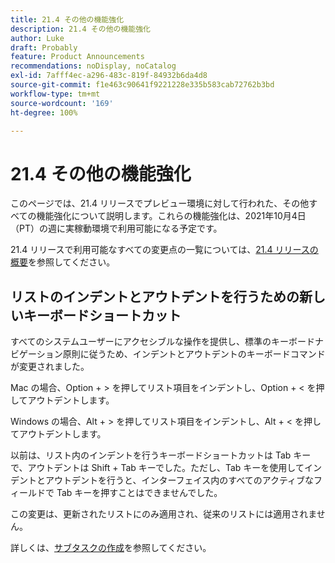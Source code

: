 ```yaml
---
title: 21.4 その他の機能強化
description: 21.4 その他の機能強化
author: Luke
draft: Probably
feature: Product Announcements
recommendations: noDisplay, noCatalog
exl-id: 7afff4ec-a296-483c-819f-84932b6da4d8
source-git-commit: f1e463c90641f9221228e335b583cab72762b3bd
workflow-type: tm+mt
source-wordcount: '169'
ht-degree: 100%

---
```


# 21.4 その他の機能強化

このページでは、21.4 リリースでプレビュー環境に対して行われた、その他すべての機能強化について説明します。これらの機能強化は、2021年10月4日（PT）の週に実稼動環境で利用可能になる予定です。

21.4 リリースで利用可能なすべての変更点の一覧については、[21.4 リリースの概要](../../../product-announcements/product-releases/21.4-release-activity/21-4-release-overview.md)を参照してください。

## リストのインデントとアウトデントを行うための新しいキーボードショートカット

すべてのシステムユーザーにアクセシブルな操作を提供し、標準のキーボードナビゲーション原則に従うため、インデントとアウトデントのキーボードコマンドが変更されました。

Mac の場合、Option + > を押してリスト項目をインデントし、Option + &lt; を押してアウトデントします。

Windows の場合、Alt + > を押してリスト項目をインデントし、Alt + &lt; を押してアウトデントします。

以前は、リスト内のインデントを行うキーボードショートカットは Tab キーで、アウトデントは Shift + Tab キーでした。ただし、Tab キーを使用してインデントとアウトデントを行うと、インターフェイス内のすべてのアクティブなフィールドで Tab キーを押すことはできませんでした。

この変更は、更新されたリストにのみ適用され、従来のリストには適用されません。

詳しくは、[サブタスクの作成](../../../manage-work/tasks/create-tasks/create-subtasks.md)を参照してください。
